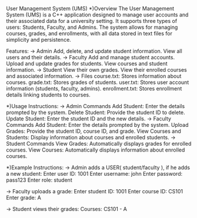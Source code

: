 User Management System (UMS)
*)Overview
The User Management System (UMS) is a C++ application designed to manage user accounts and their associated data for a university setting. It supports three types of users: Students, Faculty, and Admins. The system allows for managing courses, grades, and enrollments, with all data stored in text files for simplicity and persistence.

Features:
-> Admin
Add, delete, and update student information.
View all users and their details.
-> Faculty
Add and manage student accounts.
Upload and update grades for students.
View courses and student information.
-> Student
View their own grades.
View their enrolled courses and associated information.
-> Files
course.txt: Stores information about courses.
grade.txt: Stores grades of students.
user.txt: Stores user account information (students, faculty, admins).
enrollment.txt: Stores enrollment details linking students to courses.

*)Usage Instructions:
-> Admin Commands
Add Student: Enter the details prompted by the system.
Delete Student: Provide the student ID to delete.
Update Student: Enter the student ID and the new details.
-> Faculty Commands
Add Student: Enter the details prompted by the system.
Upload Grades: Provide the student ID, course ID, and grade.
View Courses and Students: Display information about courses and enrolled students.
-> Student Commands
View Grades: Automatically displays grades for enrolled courses.
View Courses: Automatically displays information about enrolled courses.

*)Example Instructions:
-> Admin adds a USER( student/faculty ), if he adds a new student:
Enter user ID: 1001
Enter username: john
Enter password: pass123
Enter role: student

-> Faculty uploads a grade:
Enter student ID: 1001
Enter course ID: CS101
Enter grade: A

-> Student views their grades:
Courses:
CS101 - A
